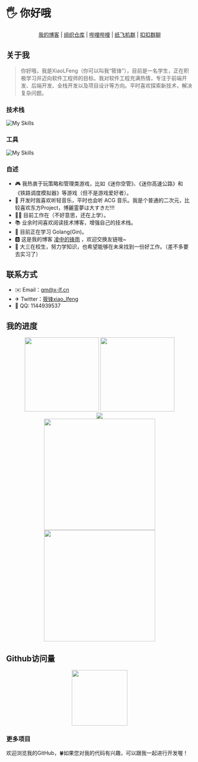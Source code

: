 # 🖐️ 你好哦

<div align="center">
    <a href="https://blog.x-lf.com">我的博客</a>
    <span>|</span>
    <a href="https://git-fy.cn/XiaoLFeng">组织仓库</a>
    <span>|</span>
    <a href="https://space.bilibili.com/244321572">哔哩哔哩</a>
    <span>|</span>
    <a href="https://t.me/xf_talk">纸飞机群</a>
    <span>|</span>
    <a href="https://qm.qq.com/cgi-bin/qm/qr?k=viCI56D_CRmtKMQZVzKCm9Rhy_0KUwVQ&jump_from=webapi">扣扣群聊</a>
</div>

## 关于我

> 你好哦，我是XiaoLFeng（你可以叫我“筱锋”），目前是一名学生，正在积极学习并迈向软件工程师的目标。我对软件工程充满热情，专注于前端开发、后端开发、全栈开发以及项目设计等方向。平时喜欢探索新技术，解决复杂问题。

### 技术栈
![My Skills](https://skillicons.dev/icons?i=java,go,ts,js,html,css,dart,kotlin,php,py,c,cpp,md,latex,spring,laravel,vite,vue,react,flutter,nginx,nodejs,tailwind,maven,npm,gradle,vim,sqlite,mysql,postgres,rabbitmq,kubernetes,jquery,jenkins,cmake)

### 工具
![My Skills](https://skillicons.dev/icons?i=idea,webstorm,clion,phpstorm,pycharm,androidstudio,docker,visualstudio,vscode,eclipse,arduino,postman,anaconda,obsidian,github,gitlab,grafana,git,githubactions,cloudflare,vercel,azure,apple,windows,linux,ubuntu,redhat,debian,arch,raspberrypi,kali)

### 自述

- 🎮 我热衷于玩策略和管理类游戏，比如《迷你空管》、《迷你高速公路》和《铁路调度模拟器》等游戏（但不是游戏爱好者）。
- 🎵 开发时我喜欢听轻音乐，平时也会听 ACG 音乐。我是个普通的二次元，比较喜欢东方Project，博麗霊夢は大すきだ!!!
- 👨‍💻 目前工作在（不好意思，还在上学）。
- 📚 业余时间喜欢阅读技术博客，增强自己的技术栈。
- 🌱 目前正在学习 Golang(Gin)。
- 🅱️ 这是我的博客 [凌中的锋雨](https://blog.x-lf.com/) ，欢迎交换友链哦~
- 🏢 大三在校生，努力学知识，也希望能够在未来找到一份好工作。（差不多要去实习了）

## 联系方式

- ✉️ Email：[gm@x-lf.cn](mailto:gm@x-lf.cn)
- ✈ Twitter：[筱锋xiao_lfeng](https://twitter.com/lfeng_xiao)
- 🐧 QQ: 1144939537


## 我的进度

<div align="center">
    <img src="https://api.githubtrends.io/user/svg/XiaoLFeng/langs?time_range=one_year&include_private=True&compact=True&theme=classic" style="height: 200px">
    <img src="https://github-readme-stats.vercel.app/api?username=XiaoLFeng&show_icons=true&include_all_commits=true&count_private=true&hide_border=true" style="height: 200px">
</div>
<div align="center">
    <img src="https://wakatime.com/share/@018eaa03-bf5e-4f9b-8514-34313eafccfa/a1d7bd8e-5645-41b0-9d48-34d0bba323ec.svg">
</div>
<div align="center">
    <img src="https://wakatime.com/share/@018eaa03-bf5e-4f9b-8514-34313eafccfa/c9b0215d-85ff-47af-a121-da50c97ca2c0.svg" style="height: 300px">
    <img src="https://wakatime.com/share/@018eaa03-bf5e-4f9b-8514-34313eafccfa/447493e6-8461-4f3e-b427-bfaed98e3ec6.svg" style="height: 300px">
</div>

## Github访问量
<div align="center">
    <img src="https://api.moedog.org/count/@XiaoLFeng.readme" style="height: 150px">
</div>

### 更多项目

欢迎浏览我的GitHub，🍀如果您对我的代码有兴趣，可以跟我一起进行开发喔！